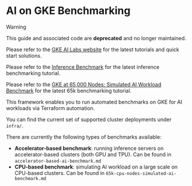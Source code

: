 # AI on GKE Benchmarking

>[!WARNING]
>This guide and associated code are **deprecated** and no longer maintained.
>
>Please refer to the [GKE AI Labs website](https://gke-ai-labs.dev) for the latest tutorials and quick start solutions.
>
>Please refer to the [Inference Benchmark](https://gke-ai-labs.dev/docs/benchmarking/inference-benchmark/) for the latest inference benchmarking tutorial.
>
>Please refer to the [GKE at 65,000 Nodes: Simulated AI Workload Benchmark](https://gke-ai-labs.dev/docs/benchmarking/cpu-based-benchmark/) for the latest 65k benchmarking tutorial.

This framework enables you to run automated benchmarks on GKE for AI workloads via Terraform automation.

You can find the current set of supported cluster deployments under `infra/`.


There are currently the following types of benchmarks available:
- **Accelerator-based benchmark**: running inference servers on accelerator-based clusters (both GPU and TPU). Can be found in `accelerator-based-ai-benchmark.md`
- **CPU-based benchmark**: simulating AI workload on a large scale on CPU-based clusters. Can be found in `65k-cpu-nodes-simulated-ai-benchmark.md`